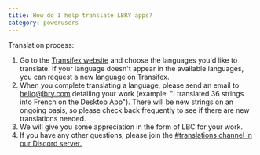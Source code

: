 ```yaml
---
title: How do I help translate LBRY apps?
category: powerusers
---
```

 
Translation process:

1. Go to the [Transifex website](https://transifex.com/lbry) and choose the languages you'd like to translate. If your language doesn't appear in the available languages, you can request a new language on Transifex.
2. When you complete translating a language, please send an email to [hello@lbry.com](mailto:hello@lbry.com) detailing your work (example: "I translated 36 strings into French on the Desktop App"). There will be new strings on an ongoing basis, so please check back frequently to see if there are new translations needed. 
3. We will give you some appreciation in the form of LBC for your work. 
4. If you have any other questions, please join the [#translations channel in our Discord server.](https://chat.lbry.com)
